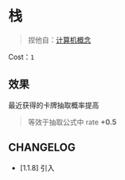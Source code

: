 # 栈

> 捏他自：[计算机概念](https://zh.wikipedia.org/wiki/%E5%A0%86%E6%A0%88)

Cost：`1`

## 效果

最近获得的卡牌抽取概率提高

> 等效于抽取公式中 rate **+0.5**

## CHANGELOG

- [1.1.8] 引入
